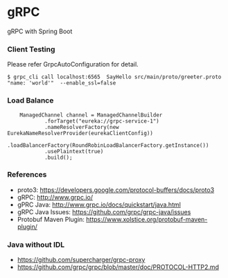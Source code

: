 gRPC
====
gRPC with Spring Boot

### Client Testing

Please refer GrpcAutoConfiguration for detail.

    $ grpc_cli call localhost:6565  SayHello src/main/proto/greeter.proto "name: 'world'"  --enable_ssl=false

### Load Balance

```
    ManagedChannel channel = ManagedChannelBuilder
            .forTarget("eureka://grpc-service-1")
            .nameResolverFactory(new EurekaNameResolverProvider(eurekaClientConfig))
            .loadBalancerFactory(RoundRobinLoadBalancerFactory.getInstance())
            .usePlaintext(true)
            .build();

```
### References

* proto3: https://developers.google.com/protocol-buffers/docs/proto3
* gRPC:  http://www.grpc.io/
* gPRC Java: http://www.grpc.io/docs/quickstart/java.html
* gRPC Java Issues: https://github.com/grpc/grpc-java/issues
* Protobuf Maven Plugin: https://www.xolstice.org/protobuf-maven-plugin/

### Java without IDL

* https://github.com/supercharger/grpc-proxy
* https://github.com/grpc/grpc/blob/master/doc/PROTOCOL-HTTP2.md
